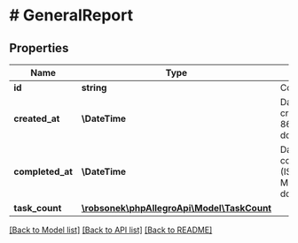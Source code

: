 # # GeneralReport

## Properties

Name | Type | Description | Notes
------------ | ------------- | ------------- | -------------
**id** | **string** | Command ID | [optional]
**created_at** | **\DateTime** | Date of command creation. Format (ISO 8601) - yyyy-MM-dd&#39;T&#39;HH:mm:ss.SSSZ | [optional]
**completed_at** | **\DateTime** | Date of command completion. Format (ISO 8601) - yyyy-MM-dd&#39;T&#39;HH:mm:ss.SSSZ | [optional]
**task_count** | [**\robsonek\phpAllegroApi\Model\TaskCount**](TaskCount.md) |  | [optional]

[[Back to Model list]](../../README.md#models) [[Back to API list]](../../README.md#endpoints) [[Back to README]](../../README.md)

